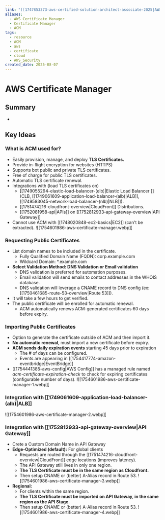 ```yaml
---
link: "[[1747853373-aws-certified-solution-architect-associate-2025|AWS Certified Solution Architect Associate 2025]]"
aliases:
  - AWS Certificate Manager
  - Certificate Manager
  - ACM
tags:
  - resource
  - ACM
  - aws
  - certificate
  - cloud
  - AWS_Security
created_date: 2025-08-07
---
```

# AWS Certificate Manager
## Summary
- 
## Key Ideas
### What is ACM used for?
- Easily provision, manage, and deploy **TLS Certificates.**
- Provide in-flight encryption for websites (HTTPS)
- Supports bot public and private TLS certificates.
- Free of charge for public TLS certificates.
- Automatic TLS certificate renewal.
- Integrations with (load TLS certificates on)
	- [[1749055294-elastic-load-balancer-(elb)|Elastic Load Balancer ]] (CLB, [[1749061609-application-load-balancer-(alb)|ALB]], [[1749583045-network-load-balancer-(nlb)|NLB]]).
	- [[1751474216-cloudfront-overview|CloudFront]] Distributions.
	- [[1752081958-api|APIs]] on [[1752812933-api-gateway-overview|API Gateway]]
- Cannot use ACM with [[1748020848-ec2-basics|EC2]] (can't be extracted).
![[1754601986-aws-certificate-manager.webp]]

### Requesting Public Certificates
- List domain names to be included in the certificate.
	- Fully Qualified Domain Name (FQDN): corp.example.com
	- Wildcard Domain: *\.example.com
- **Select Validation Method: DNS Validation or Email validation**
	- DNS validation is preferred for automation purposes.
	- Email validation will send emails to contact addresses in the WHOIS database.
	- DNS validation will leverage a CNAME record to DNS config (ex: [[1750461685-route-53-overview|Route 53]]).
- It will take a few hours to get verified.
- The public certificate will be enrolled for automatic renewal.
	- ACM automatically renews ACM-generated certificates 60 days before expiry.

### Importing Public Certificates
- Option to generate the certificate outside of ACM and then import it.
- **No automatic renewal**, must import a new certificate before expiry.
- **ACM sends daily expiration events** starting 45 days prior to expiration
	- The # of days can be configured.
	- Events are appearing in [[1754417774-amazon-eventbridge|EventBridge]]
- [[1754441385-aws-config|AWS Config]] has a managed rule named *acm-certificate-expiration-check* to check for expiring certificates (configurable number of days).
![[1754601986-aws-certificate-manager-1.webp]]

### Integration with [[1749061609-application-load-balancer-(alb)|ALB]]
![[1754601986-aws-certificate-manager-2.webp]]

### Integration with [[1752812933-api-gateway-overview|API Gateway]]
- Crete a Custom Domain Name in API Gateway
- **Edge-Optimized (default):** For global clients
	- Requests are routed through the [[1751474216-cloudfront-overview|CloudFront]] edge locations (improves latency).
	- The API Gateway still lives in only one region.
	- **The TLS Certificate must be in the same region as Cloudfront.**
	- Then setup CNAME or (better) A-Alias record in Route 53.
![[1754601986-aws-certificate-manager-3.webp]]
- **Regional:**
	- For clients within the same region.
	- **The TLS Certificate must be imported on API Gateway, in the same region as the API Stage.**
	- Then setup CNAME or (better) A-Alias record in Route 53.
![[1754601986-aws-certificate-manager-4.webp]]



